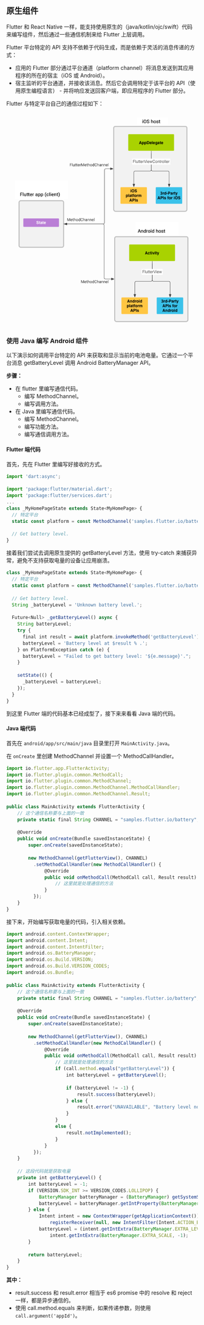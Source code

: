 
## 原生组件
Flutter 和 React Native 一样，能支持使用原生的（java/kotlin/ojc/swift）代码来编写组件，然后通过一些通信机制来给 Flutter 上层调用。

Flutter 平台特定的 API 支持不依赖于代码生成，而是依赖于灵活的消息传递的方式：
- 应用的 Flutter 部分通过平台通道（platform channel）将消息发送到其应用程序的所在的宿主（iOS 或 Android）。
- 宿主监听的平台通道，并接收该消息。然后它会调用特定于该平台的 API（使用原生编程语言） - 并将响应发送回客户端，即应用程序的 Flutter 部分。

Flutter 与特定平台自己的通信过程如下：

![](../../image/20190704092552.png)

### 使用 Java 编写 Android 组件
以下演示如何调用平台特定的 API 来获取和显示当前的电池电量。它通过一个平台消息 getBatteryLevel 调用 Android BatteryManager API。

**步骤：**
- 在 flutter 里编写通信代码。
  - 编写 MethodChannel。
  - 编写调用方法。
- 在 Java 里编写通信代码。
  - 编写 MethodChannel。
  - 编写功能方法。
  - 编写通信调用方法。

#### Flutter 端代码

首先，先在 Flutter 里编写好接收的方式。

```js
import 'dart:async';

import 'package:flutter/material.dart';
import 'package:flutter/services.dart';
...
class _MyHomePageState extends State<MyHomePage> {
  // 特定平台
  static const platform = const MethodChannel('samples.flutter.io/battery');

  // Get battery level.
}
```

接着我们尝试去调用原生提供的 getBatteryLevel 方法，使用 try-catch 来捕获异常，避免不支持获取电量的设备让应用崩溃。

```js
class _MyHomePageState extends State<MyHomePage> {
  // 特定平台
  static const platform = const MethodChannel('samples.flutter.io/battery');

  // Get battery level.
  String _batteryLevel = 'Unknown battery level.';

  Future<Null> _getBatteryLevel() async {
    String batteryLevel;
    try {
      final int result = await platform.invokeMethod('getBatteryLevel');
      batteryLevel = 'Battery level at $result % .';
    } on PlatformException catch (e) {
      batteryLevel = "Failed to get battery level: '${e.message}'.";
    }

    setState(() {
      _batteryLevel = batteryLevel;
    });
  }
}
```

到这里 Flutter 端的代码基本已经成型了，接下来来看看 Java 端的代码。

#### Java 端代码

首先在 `android/app/src/main/java` 目录里打开 `MainActivity.java`。

在 `onCreate` 里创建 MethodChannel 并设置一个 MethodCallHandler。

```js
import io.flutter.app.FlutterActivity;
import io.flutter.plugin.common.MethodCall;
import io.flutter.plugin.common.MethodChannel;
import io.flutter.plugin.common.MethodChannel.MethodCallHandler;
import io.flutter.plugin.common.MethodChannel.Result;

public class MainActivity extends FlutterActivity {
    // 这个通信名称要与上面的一致
    private static final String CHANNEL = "samples.flutter.io/battery";

    @Override
    public void onCreate(Bundle savedInstanceState) {
        super.onCreate(savedInstanceState);

        new MethodChannel(getFlutterView(), CHANNEL)
          .setMethodCallHandler(new MethodCallHandler() {
              @Override
              public void onMethodCall(MethodCall call, Result result) {
                  // 这里就是处理通信的方法
              }
          });
    }
}
```

接下来，开始编写获取电量的代码，引入相关依赖。

```js
import android.content.ContextWrapper;
import android.content.Intent;
import android.content.IntentFilter;
import android.os.BatteryManager;
import android.os.Build.VERSION;
import android.os.Build.VERSION_CODES;
import android.os.Bundle;

public class MainActivity extends FlutterActivity {
    // 这个通信名称要与上面的一致
    private static final String CHANNEL = "samples.flutter.io/battery";

    @Override
    public void onCreate(Bundle savedInstanceState) {
        super.onCreate(savedInstanceState);

        new MethodChannel(getFlutterView(), CHANNEL)
          .setMethodCallHandler(new MethodCallHandler() {
              @Override
              public void onMethodCall(MethodCall call, Result result) {
                  // 这里就是处理通信的方法
                  if (call.method.equals("getBatteryLevel")) {
                      int batteryLevel = getBatteryLevel();

                      if (batteryLevel != -1) {
                          result.success(batteryLevel);
                      } else {
                          result.error("UNAVAILABLE", "Battery level not available.", null);
                      }
                  }
                  else {
                      result.notImplemented();
                  }
              }
          });
    }

    // 这段代码就是获取电量
    private int getBatteryLevel() {
        int batteryLevel = -1;
        if (VERSION.SDK_INT >= VERSION_CODES.LOLLIPOP) {
            BatteryManager batteryManager = (BatteryManager) getSystemService(BATTERY_SERVICE);
            batteryLevel = batteryManager.getIntProperty(BatteryManager.BATTERY_PROPERTY_CAPACITY);
        } else {
            Intent intent = new ContextWrapper(getApplicationContext()).
                registerReceiver(null, new IntentFilter(Intent.ACTION_BATTERY_CHANGED));
            batteryLevel = (intent.getIntExtra(BatteryManager.EXTRA_LEVEL, -1) * 100) /
                intent.getIntExtra(BatteryManager.EXTRA_SCALE, -1);
        }

        return batteryLevel;
    }
}
```

**其中：**
- result.success 和 result.error 相当于 es6 promise 中的 resolve 和 reject 一样，都是异步通信的。
- 使用 call.method.equals 来判断，如果传递参数，则使用 `call.argument('appId')`。


